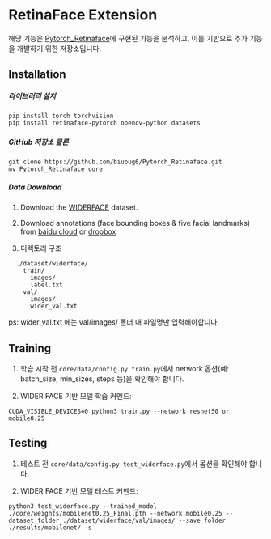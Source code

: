 # RetinaFace Extension

해당 기능은 [Pytorch_Retinaface](https://https://github.com/biubug6/Pytorch_Retinaface)에 구현된 기능을 분석하고, 이를 기반으로 추가 기능을 개발하기 위한 저장소입니다. 

## Installation
##### 라이브러리 설치

```Shell
pip install torch torchvision
pip install retinaface-pytorch opencv-python datasets
```

##### GitHub 저장소 클론

```Shell
git clone https://github.com/biubug6/Pytorch_Retinaface.git
mv Pytorch_Retinaface core
```

##### Data Download
1. Download the [WIDERFACE](http://shuoyang1213.me/WIDERFACE/WiderFace_Results.html) dataset.

2. Download annotations (face bounding boxes & five facial landmarks) from [baidu cloud](https://pan.baidu.com/s/1Laby0EctfuJGgGMgRRgykA) or [dropbox](https://www.dropbox.com/s/7j70r3eeepe4r2g/retinaface_gt_v1.1.zip?dl=0)

3. 디렉토리 구조
```Shell
  ./dataset/widerface/
    train/
      images/
      label.txt
    val/
      images/
      wider_val.txt
```
ps: wider_val.txt 에는 val/images/ 폴더 내 파일명만 입력해야합니다.

## Training

1. 학습 시작 전 ``core/data/config.py train.py``에서 network 옵션(예: batch_size, min_sizes, steps 등)을 확인해야 합니다.


2. WIDER FACE 기반 모델 학습 커멘드:
  ```Shell
  CUDA_VISIBLE_DEVICES=0 python3 train.py --network resnet50 or mobile0.25
  ```

## Testing

1. 테스트 전 ``core/data/config.py test_widerface.py``에서 옵션을 확인해야 합니다.

2. WIDER FACE 기반 모델 테스트 커멘드:
  ```Shell
  python3 test_widerface.py --trained_model ./core/weights/mobilenet0.25_Final.pth --network mobile0.25 --dataset_folder ./dataset/widerface/val/images/ --save_folder ./results/mobilenet/ -s
  ```